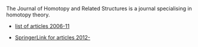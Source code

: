 The Journal of Homotopy and Related Structures is a journal specialising in homotopy theory. 



* [list of articles 2006-11](http://tcms.org.ge/Journals/JHRS/public.htm)

* [SpringerLink for articles 2012-](http://link.springer.com/journal/40062)